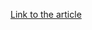 [Link to the article](https://intezer.com/blog/research/how-we-hacked-azure-functions-and-escaped-docker/)
